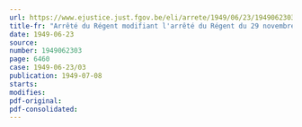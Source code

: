 ```yaml
---
url: https://www.ejustice.just.fgov.be/eli/arrete/1949/06/23/1949062303/justel
title-fr: "Arrêté du Régent modifiant l'arrêté du Régent du 29 novembre 1947 réglant la constitution des commissions de contrôle et leur compétence et fixant la procédure pour l'application de l'arrêté-loi du 24 décembre 1946, organisant le statut des déportés pour le travail obligatoire de la guerre 1940-1945"
date: 1949-06-23
source:
number: 1949062303
page: 6460
case: 1949-06-23/03
publication: 1949-07-08
starts:
modifies:
pdf-original:
pdf-consolidated:
---
```


